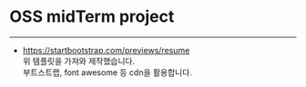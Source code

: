 # OSS midTerm project

---

- https://startbootstrap.com/previews/resume  
  위 템플릿을 가져와 제작했습니다.  
  부트스트랩, font awesome 등 cdn을 활용합니다.
